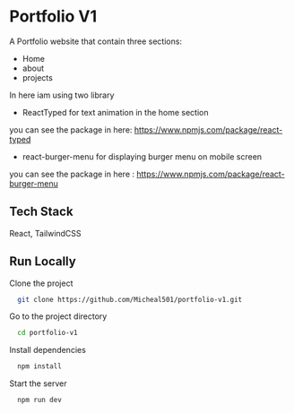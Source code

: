 
# Portfolio V1

A Portfolio website that contain three sections: 
- Home 
- about 
- projects

In here iam using two library
- ReactTyped
for text animation in the home section

you can see the package in here:
https://www.npmjs.com/package/react-typed
- react-burger-menu
for displaying burger menu on mobile screen

you can see the package in here : 
https://www.npmjs.com/package/react-burger-menu
## Tech Stack

React, TailwindCSS



## Run Locally

Clone the project

```bash
  git clone https://github.com/Micheal501/portfolio-v1.git
```

Go to the project directory

```bash
  cd portfolio-v1
```

Install dependencies

```bash
  npm install
```

Start the server

```bash
  npm run dev
```

